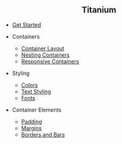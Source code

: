 <h2 align="center">Titanium</h2>

* [Get Started](README.md)

* Containers

  * [Container Layout](docs/container-layout.md)
  * [Nesting Containers](docs/nesting-containers.md)
  * [Responsive Containers](docs/responsive-containers.md)

* Styling

  * [Colors](docs/colors.md)
  * [Text Styling](docs/text-styling.md)
  * [Fonts](docs/fonts.md)
  
* Container Elements

  * [Padding](docs/padding.md)
  * [Margins](docs/margins.md)
  * [Borders and Bars](docs/borders-and-bars.md)
